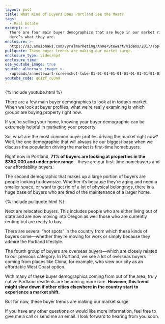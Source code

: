 ```yaml
---
layout: post
title: What Kind of Buyers Does Portland See the Most?
tags:
  - Real Estate
excerpt: >-
  There are four main buyer demographics that are huge in our market right now.
  Here’s what they are.
enclosure: >-
  https://s3.amazonaws.com/vyralmarketing/Anne+Stewart/Videos/2017/Top+3+Buyer+Demographics+-+Oregon+Real+Estate+Agent.mp4
pullquote: These buyer trends are making our market surge.
enclosure_type: video/mp4
enclosure_time:
use_youtube_image: true
youtube_alternate_image: >-
  /uploads/annestewart-screenshot-tube-01-01-01-01-01-01-01-01-01-01-01-01-01-01-01-01.jpg
youtube_code: qu1zf_c6OaU
---
```



{% include youtube.html %}

There are a few main buyer demographics to look at in today’s market. When we look at buyer profiles, what we’re really examining is which groups are buying property right now.

If you’re selling your home, knowing your buyer demographic can be extremely helpful in marketing your property.

So, what are the most common buyer profiles driving the market right now? Well, the one demographic that will always be our biggest base when we discuss the population driving the market is first-time homebuyers.

Right now in Portland, **71% of buyers are looking at properties in the $350,000 and under price range**—these are our first-time homebuyers and our affordability buyers.

The second demographic that makes up a large portion of buyers are people looking to downsize. Whether it’s because they’re aging and need a smaller space, or want to get rid of a lot of physical belongings, there is a huge base of buyers who are tired of the maintenance of a larger home.

{% include pullquote.html %}

Next are relocated buyers. This includes people who are either living out of state and are now moving into Oregon as well those who are currently renting but are ready to buy.

There are several “hot spots” in the country from which these kinds of buyers come—whether they’re moving for work or simply because they admire the Portland lifestyle.

The fourth group of buyers are overseas buyers—which are closely related to our previous category. In Portland, we see a lot of overseas buyers coming from places like China, for example, who view our city as an affordable West Coast option.

With many of these buyer demographics coming from out of the area, truly native Portland residents are becoming more rare. **However, this trend might slow down if other cities elsewhere in the country start to experience a market shift.**

But for now, these buyer trends are making our market surge.

If you have any other questions or would like more information, feel free to give me a call or send me an email. I look forward to hearing from you soon.